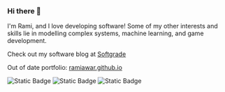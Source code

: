 ### Hi there 👋

I'm Rami, and I love developing software!
Some of my other interests and skills lie in modelling complex systems, machine learning, and game development.

Check out my software blog at [Softgrade](https://softgrade.org) 

Out of date portfolio: [ramiawar.github.io](https://ramiawar.github.io)

![Static Badge](https://img.shields.io/badge/golang-pass-brightgreen?logo=go)
![Static Badge](https://img.shields.io/badge/python-pass-brightgreen?logo=python&logoColor=yellow)
![Static Badge](https://img.shields.io/badge/react-pass-brightgreen?logo=react&logoColor=brightblue)
